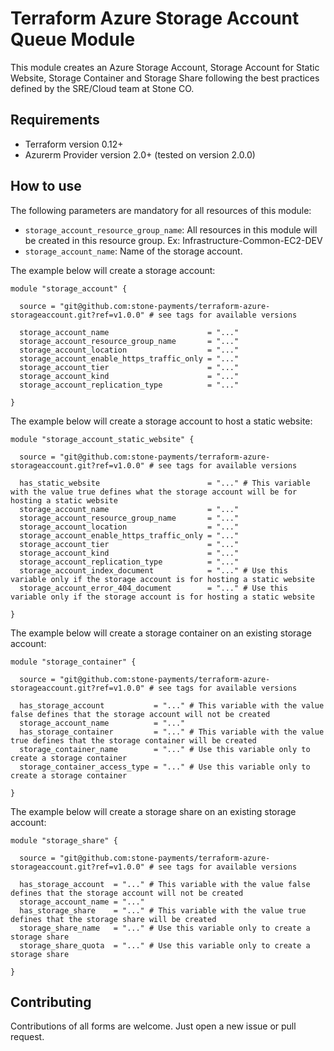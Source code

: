 # Terraform Azure Storage Account Queue Module

This module creates an Azure Storage Account, Storage Account for Static Website, Storage Container and Storage Share following the best practices defined by the SRE/Cloud team at Stone CO.

## Requirements

- Terraform version 0.12+
- Azurerm Provider version 2.0+ (tested on version 2.0.0)

## How to use

The following parameters are mandatory for all resources of this module:

- ``storage_account_resource_group_name``: All resources in this module will be created in this resource group. Ex: Infrastructure-Common-EC2-DEV
- ``storage_account_name``: Name of the storage account.

The example below will create a storage account:

```hcl
module "storage_account" {

  source = "git@github.com:stone-payments/terraform-azure-storageaccount.git?ref=v1.0.0" # see tags for available versions

  storage_account_name                      = "..."
  storage_account_resource_group_name       = "..."
  storage_account_location                  = "..."
  storage_account_enable_https_traffic_only = "..."
  storage_account_tier                      = "..."
  storage_account_kind                      = "..."
  storage_account_replication_type          = "..."

}
```

The example below will create a storage account to host a static website:

```hcl
module "storage_account_static_website" {

  source = "git@github.com:stone-payments/terraform-azure-storageaccount.git?ref=v1.0.0" # see tags for available versions

  has_static_website                        = "..." # This variable with the value true defines what the storage account will be for hosting a static website
  storage_account_name                      = "..."
  storage_account_resource_group_name       = "..."
  storage_account_location                  = "..."
  storage_account_enable_https_traffic_only = "..."
  storage_account_tier                      = "..."
  storage_account_kind                      = "..."
  storage_account_replication_type          = "..."
  storage_account_index_document            = "..." # Use this variable only if the storage account is for hosting a static website
  storage_account_error_404_document        = "..." # Use this variable only if the storage account is for hosting a static website

}
```

The example below will create a storage container on an existing storage account:

```hcl
module "storage_container" {

  source = "git@github.com:stone-payments/terraform-azure-storageaccount.git?ref=v1.0.0" # see tags for available versions

  has_storage_account           = "..." # This variable with the value false defines that the storage account will not be created
  storage_account_name          = "..."
  has_storage_container         = "..." # This variable with the value true defines that the storage container will be created
  storage_container_name        = "..." # Use this variable only to create a storage container
  storage_container_access_type = "..." # Use this variable only to create a storage container

}
```

The example below will create a storage share on an existing storage account:

```hcl
module "storage_share" {

  source = "git@github.com:stone-payments/terraform-azure-storageaccount.git?ref=v1.0.0" # see tags for available versions

  has_storage_account  = "..." # This variable with the value false defines that the storage account will not be created
  storage_account_name = "..."
  has_storage_share    = "..." # This variable with the value true defines that the storage share will be created
  storage_share_name   = "..." # Use this variable only to create a storage share
  storage_share_quota  = "..." # Use this variable only to create a storage share

}
```

## Contributing

Contributions of all forms are welcome. Just open a new issue or pull request.